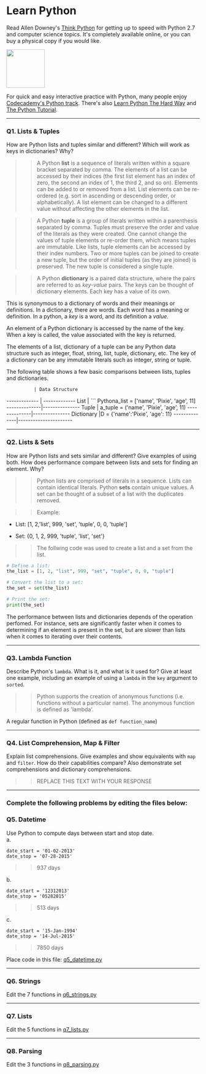 # Learn Python

Read Allen Downey's [Think Python](http://www.greenteapress.com/thinkpython/) for getting up to speed with Python 2.7 and computer science topics. It's completely available online, or you can buy a physical copy if you would like.

<a href="http://www.greenteapress.com/thinkpython/"><img src="img/think_python.png" style="width: 100px;" target="_blank"></a>

For quick and easy interactive practice with Python, many people enjoy [Codecademy's Python track](http://www.codecademy.com/en/tracks/python). There's also [Learn Python The Hard Way](http://learnpythonthehardway.org/book/) and [The Python Tutorial](https://docs.python.org/2/tutorial/).

---

### Q1. Lists &amp; Tuples

How are Python lists and tuples similar and different? Which will work as keys in dictionaries? Why?

>> A Python **list** is a sequence of literals written within a square bracket separated by comma. The elements of a list can be accessed by their indices (the first list element has an index of zero, the second an index of 1, the third 2, and so on). Elements can be added to or removed from a list. List elements can be re-ordered (e.g. sort in ascending or descending order, or alphabetically). A list element can be changed to a different value without affecting the other elements in the list. 

>> A Python **tuple** is a group of literals written within a parenthesis separated by comma. Tuples must preserve the order and value of the literals as they were created. One cannot change the values of tuple elements or re-order them, which means tuples are immutable. Like lists, tuple elements can be accessed by their index numbers. Two or more tuples can be joined to create a new tuple, but the order of initial tuples (as they are joined) is preserved. The new tuple is considered a single tuple. 

>> A Python **dictionary** is a paired data structure, where the pairs are referred to as *key-value* pairs. The keys can be thought of dictionary elements. Each key has a value of its own. 

This is synonymous to a dictionary of words and their meanings or definitions. In a dictionary, there are words. Each word has a meaning or definition. In a python, a *key* is a word, and its definition a *value*. 

An element of a Python dictionary is accessed by the name of the key. When a key is called, the value associated with the key is returned.

The elements of a list, dictionary of a tuple can be any Python data structure such as integer, float, string, list, tuple, dictionary, etc. The key of a dictionary can be any immutable literals such as integer, string or tuple.

The following table shows a few basic comparisons between lists, tuples and dictionaries.



              | Data Structure
------------- | -------------
List          | ``` Pythona_list = ['name', 'Pixie', 'age', 11]
--------------|---------------
Tuple         | a_tuple = ('name', 'Pixie', 'age', 11)
--------------|---------------
Dictionary    |D = {'name':'Pixie', 'age': 11}
--------------|----------------------



---

### Q2. Lists &amp; Sets

How are Python lists and sets similar and different? Give examples of using both. How does performance compare between lists and sets for finding an element. Why?

>> Python lists are comprised of literals in a sequence. Lists can contain identical literals. Python **sets** contain unique values. A set can be thought of a subset of a list with the duplicates removed. 

>> Example:

* List: [1, 2,'list', 999, 'set', 'tuple', 0, 0, 'tuple']

* Set: {0, 1, 2, 999, 'tuple', 'list', 'set'}

>> The follwing code was used to create a list and a set from the list.

```python
# Define a list:
the_list = [1, 2, "list", 999, "set", "tuple", 0, 0, "tuple"]

# Convert the list to a set:
the_set = set(the_list)

# Print the set:
print(the_set)
```

The performance between lists and dictionaries depends of the operation perfomed. For instance, sets are significantly faster when it comes to determining if an element is present in the set, but are slower than lists when it comes to iterating over their contents.



---

### Q3. Lambda Function

Describe Python's `lambda`. What is it, and what is it used for? Give at least one example, including an example of using a `lambda` in the `key` argument to `sorted`.

>> Python supports the creation of anonymous functions (i.e. functions without a particular name). The anonymous function is defined as 'lambda'. 

A regular function in Python (defined as `def function_name`) 

---

### Q4. List Comprehension, Map &amp; Filter

Explain list comprehensions. Give examples and show equivalents with `map` and `filter`. How do their capabilities compare? Also demonstrate set comprehensions and dictionary comprehensions.

>> REPLACE THIS TEXT WITH YOUR RESPONSE

---

### Complete the following problems by editing the files below:

### Q5. Datetime
Use Python to compute days between start and stop date.   
a.  

```
date_start = '01-02-2013'    
date_stop = '07-28-2015'
```

>> 937 days


b.  
```
date_start = '12312013'  
date_stop = '05282015'  
```

>> 513 days


c.  
```
date_start = '15-Jan-1994'      
date_stop = '14-Jul-2015'  
```

>> 7850 days

Place code in this file: [q5_datetime.py](python/q5_datetime.py)

---

### Q6. Strings
Edit the 7 functions in [q6_strings.py](python/q6_strings.py)

---

### Q7. Lists
Edit the 5 functions in [q7_lists.py](python/q7_lists.py)

---

### Q8. Parsing
Edit the 3 functions in [q8_parsing.py](python/q8_parsing.py)





